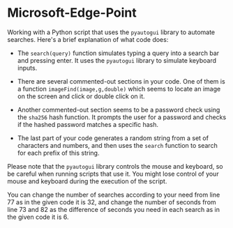 # Microsoft-Edge-Point
Working with a Python script that uses the `pyautogui` library to automate searches. Here's a brief explanation of what code does:

- The `search(query)` function simulates typing a query into a search bar and pressing enter. It uses the `pyautogui` library to simulate keyboard inputs.

- There are several commented-out sections in your code. One of them is a function `imageFind(image,g,double)` which seems to locate an image on the screen and click or double click on it.

- Another commented-out section seems to be a password check using the `sha256` hash function. It prompts the user for a password and checks if the hashed password matches a specific hash.

- The last part of your code generates a random string from a set of characters and numbers, and then uses the `search` function to search for each prefix of this string.

Please note that the `pyautogui` library controls the mouse and keyboard, so be careful when running scripts that use it. You might lose control of your mouse and keyboard during the execution of the script.

You can change the number of searches according to your need from line 77 as in the given code it is 32, and change the number of seconds from line 73 and 82 as the difference of seconds you need in each search as in the given code it is 6.
